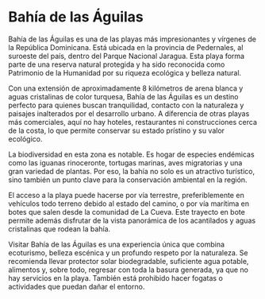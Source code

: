 # Bahía de las Águilas

Bahía de las Águilas es una de las playas más impresionantes y vírgenes de la República Dominicana. Está ubicada en la provincia de Pedernales, al suroeste del país, dentro del Parque Nacional Jaragua. Esta playa forma parte de una reserva natural protegida y ha sido reconocida como Patrimonio de la Humanidad por su riqueza ecológica y belleza natural.

Con una extensión de aproximadamente 8 kilómetros de arena blanca y aguas cristalinas de color turquesa, Bahía de las Águilas es un destino perfecto para quienes buscan tranquilidad, contacto con la naturaleza y paisajes inalterados por el desarrollo urbano. A diferencia de otras playas más comerciales, aquí no hay hoteles, restaurantes ni construcciones cerca de la costa, lo que permite conservar su estado prístino y su valor ecológico.

La biodiversidad en esta zona es notable. Es hogar de especies endémicas como las iguanas rinoceronte, tortugas marinas, aves migratorias y una gran variedad de plantas. Por eso, la bahía no solo es un atractivo turístico, sino también un punto clave para la conservación ambiental en la región.

El acceso a la playa puede hacerse por vía terrestre, preferiblemente en vehículos todo terreno debido al estado del camino, o por vía marítima en botes que salen desde la comunidad de La Cueva. Este trayecto en bote permite además disfrutar de la vista panorámica de los acantilados y aguas cristalinas que rodean la bahía.

Visitar Bahía de las Águilas es una experiencia única que combina ecoturismo, belleza escénica y un profundo respeto por la naturaleza. Se recomienda llevar protector solar biodegradable, suficiente agua potable, alimentos y, sobre todo, regresar con toda la basura generada, ya que no hay servicios en la playa. También está prohibido hacer fogatas o actividades que puedan dañar el entorno.
